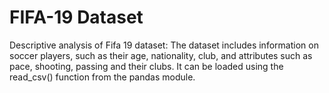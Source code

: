 # FIFA-19 Dataset
Descriptive analysis of Fifa 19 dataset: The dataset includes information on soccer players, such as their age, nationality, club, and attributes such as pace, shooting, passing and their clubs. It can be loaded using the read_csv() function from the pandas module.
